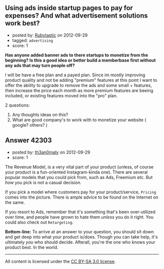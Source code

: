 ## Using ads inside startup pages to pay for expenses? And what advertisement solutions work best?

- posted by: [Rubytastic](https://stackexchange.com/users/-1/16595-rubytastic) on 2012-09-29
- tagged: `advertising`
- score: 1


**Has anyone added banner ads to there startups to monetize from the beginning?
Is this a good idea or better build a memberbase first without any ads that may turn people off?**

I will be have a free plan and a payed plan.
Since im mostly improving product quality and not be adding "premium" features at this point I want to offer the ability to upgrade to remove the ads and some small + features, then increase the price each month as more premium features are beeing included, or existing features moved into the "pro" plan.

2 questions:

1. Any thoughts ideas on this?
2. What are good company's to work with to monetize your website ( google? others? )




## Answer 42303

- posted by: [th3an0maly](https://stackexchange.com/users/-1/19870-th3an0maly) on 2012-09-29
- score: 1

The Revenue Model, is a very vital part of your product (unless, of course your product is a fun-oriented Instagram-kinda one). There are several popular models that you could pick from, such as Ads, Freemium etc. But *how* you pick is not a casual decision.

If you pick a model where customers pay for your product/service, `Pricing` comes into the picture. There is ample advice to be found on the Internet on the same.

If you resort to Ads, remember that it's something that's been over-utilized over time, and people have grown to hate them *unless* you do it right. You could also check out `Retargeting`.

**Bottom-line:** To arrive at an answer to your question, you should sit down and get deep into what your product is/does. Though you can take help, it's ultimately *you* who should decide. Afterall, you're the one who knows your product best. In the world.



---

All content is licensed under the [CC BY-SA 3.0 license](https://creativecommons.org/licenses/by-sa/3.0/).
